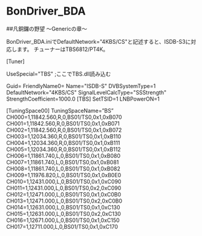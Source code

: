 # BonDriver_BDA
##凡銅鑼の野望 ～Genericの章～

BonDriver_BDA.iniでDefaultNetwork="4KBS/CS"と記述すると、ISDB-S3に対応します。
チューナーはTBS6812/PT4K。


[Tuner]

UseSpecial="TBS" ;ここでTBS.dll読み込む

Guid=
FriendlyName0=
Name="ISDB-S"
DVBSystemType=1
DefaultNetwork="4KBS/CS"
SignalLevelCalcType="SSStrength"
StrengthCoefficient=1000.0
[TBS]
SetTSID=1
LNBPowerON=1

[TuningSpace00]
TuningSpaceName=”BS”
CH000=1,11842.560,R,0,BS01/TS0,0x1,0xB070
CH001=1,11842.560,R,0,BS01/TS0,0x1,0xB071
CH002=1,11842.560,R,0,BS01/TS0,0x1,0xB072
CH003=1,12034.360,R,0,BS01/TS0,0x1,0xB110
CH004=1,12034.360,R,0,BS01/TS0,0x1,0xB111
CH005=1,12034.360,R,0,BS01/TS0,0x1,0xB112
CH006=1,11861.740,L,0,BS01/TS0,0x1,0xB080
CH007=1,11861.740,L,0,BS01/TS0,0x1,0xB081
CH008=1,11861.740,L,0,BS01/TS0,0x1,0xB082
CH009=1,11976.820,L,0,BS01/TS0,0x1,0xB0E0
CH010=1,12431.000,L,0,BS01/TS0,0x1,0xC090
CH011=1,12431.000,L,0,BS01/TS0,0x2,0xC090
CH012=1,12471.000,L,0,BS01/TS0,0x1,0xC0B0
CH013=1,12471.000,L,0,BS01/TS0,0x2,0xC0B0
CH014=1,12631.000,L,0,BS01/TS0,0x1,0xC130
CH015=1,12631.000,L,0,BS01/TS0,0x2,0xC130
CH016=1,12671.000,L,0,BS01/TS0,0x1,0xC150
CH017=1,12711.000,L,0,BS01/TS0,0x1,0xC170

